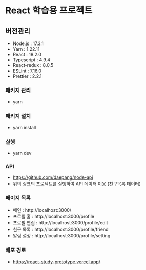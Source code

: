 # React 학습용 프로젝트

## 버전관리

- Node.js : 17.3.1
- Yarn : 1.22.11
- React : 18.2.0
- Typescript : 4.9.4
- React-redux : 8.0.5
- ESLint : 7.16.0
- Prettier : 2.2.1

### 패키지 관리

- yarn

### 패키지 설치

- yarn install

### 실행

- yarn dev

### API

- https://github.com/daepang/node-api
- 위의 링크의 프로젝트를 실행하여 API 데이터 이용 (친구목록 데이터)

### 페이지 목록

- 메인 : http://localhost:3000/
- 프로필 홈 : http://localhost:3000/profile
- 프로필 편집 : http://localhost:3000/profile/edit
- 친구 목록 : http://localhost:3000/profile/friend
- 알림 설정 : http://localhost:3000/profile/setting

### 배포 경로

- https://react-study-prototype.vercel.app/